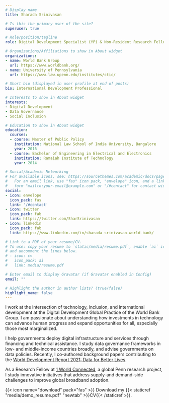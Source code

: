 ```yaml
---
# Display name
title: Sharada Srinivasan

# Is this the primary user of the site?
superuser: true

# Role/position/tagline
role: Digital Development Specialist (YP) & Non-Resident Research Fellow

# Organizations/Affiliations to show in About widget
organizations:
- name: World Bank Group
  url: https://www.worldbank.org/
- name: University of Pennsylvania
  url: https://www.law.upenn.edu/institutes/ctic/

# Short bio (displayed in user profile at end of posts)
bio: International Development Professional 

# Interests to show in About widget
interests:
- Digital Development
- Data Governance
- Social Inclusion

# Education to show in About widget
education:
  courses:
  - course: Master of Public Policy
    institution: National Law School of India University, Bangalore
    year: 2016
  - course: Bachelor of Engineering in Electrical and Electronics
    institution: Ramaiah Institute of Technology
    year: 2014

# Social/Academic Networking
# For available icons, see: https://sourcethemes.com/academic/docs/page-builder/#icons
#   For an email link, use "fas" icon pack, "envelope" icon, and a link in the
#   form "mailto:your-email@example.com" or "/#contact" for contact widget.
social:
- icon: envelope
  icon_pack: fas
  link: '/#contact'
- icon: twitter
  icon_pack: fab
  link: https://twitter.com/SharSrinivasan
- icon: linkedin
  icon_pack: fab
  link: https://www.linkedin.com/in/sharada-srinivasan-world-bank/

# Link to a PDF of your resume/CV.
# To use: copy your resume to `static/media/resume.pdf`, enable `ai` icons in `params.toml`, 
# and uncomment the lines below.
# - icon: cv
#   icon_pack: ai
#   link: media/resume.pdf

# Enter email to display Gravatar (if Gravatar enabled in Config)
email: ""

# Highlight the author in author lists? (true/false)
highlight_name: false
---
```


I work at the intersection of technology, inclusion, and international development at the Digital Development Global Practice of the World Bank Group. I am passionate about understanding how investments in technology can advance human progress and expand opportunities for all, especially those most marginalized. 

I help governments deploy digital infrastructure and services through financing and technical assistance. I study data governance frameworks in low- and middle-income countries broadly, and advise governments on data policies. Recently, I co-authored background papers contributing to the [World Development Report 2021: Data for Better Lives](https://www.worldbank.org/en/publication/wdr2021). 

As a Research Fellow at [1 World Connected](https://1worldconnected.org/), a global Penn research project, I study innovative initiatives that address supply-and demand-side challenges to improve global broadband adoption.

{{< icon name="download" pack="fas" >}} Download my {{< staticref "media/demo_resume.pdf" "newtab" >}}CV{{< /staticref >}}.
